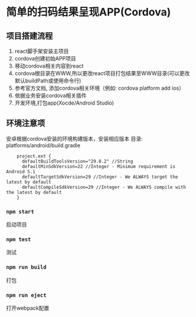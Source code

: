 # 简单的扫码结果呈现APP(Cordova)

## 项目搭建流程
1. react脚手架安装主项目
2. cordova创建初始APP项目
3. 移动cordova相关内容到react
4. cordova根目录在WWW,所以更改react项目打包结果至WWW目录(可以更改默认buildPath或使用命令行)
5. 参考官方文档, 添加cordova相关环境（例如: cordova platform add ios）
6. 依据业务安装cordova相关插件
7. 开发环境,打包app(Xocde/Android Studio)

## 环境注意项
安卓根据cordova安装的环境构建版本，安装相应版本
目录: platforms/android/build.gradle
```
    project.ext {
      defaultBuildToolsVersion="29.0.2" //String
      defaultMinSdkVersion=22 //Integer - Minimum requirement is Android 5.1
      defaultTargetSdkVersion=29 //Integer - We ALWAYS target the latest by default
      defaultCompileSdkVersion=29 //Integer - We ALWAYS compile with the latest by default
    }
```
### `npm start`
启动项目
### `npm test`
测试
### `npm run build`
打包
### `npm run eject`
打开webpack配置

